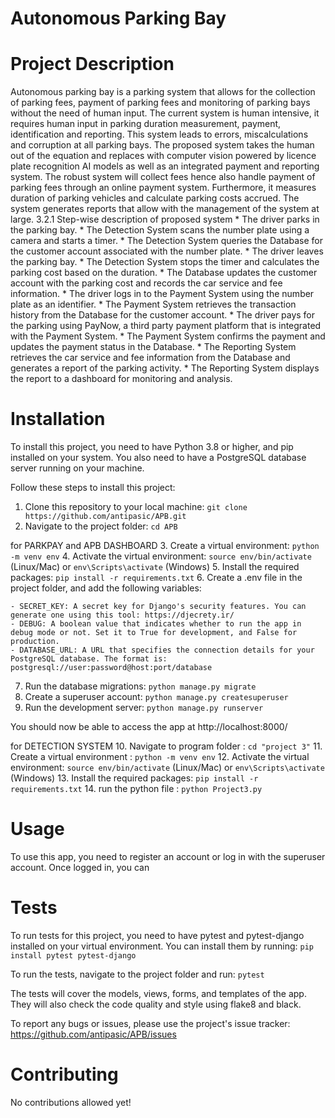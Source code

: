 # Autonomous Parking Bay

# Project Description
Autonomous parking bay is a parking system that allows for the collection of parking fees, payment of parking fees and monitoring of parking bays without the need of human input. The current system is human intensive, it requires human input in parking duration measurement, payment, identification and reporting. This system leads to errors, miscalculations and corruption at all parking bays. The proposed system takes the human out of the equation and replaces with computer vision powered by licence plate recognition AI models as well as an integrated payment and reporting system. The robust system will collect fees hence also handle payment of parking fees through an online payment system. Furthermore, it measures duration of parking vehicles and calculate parking costs accrued. The system generates reports that allow with the management of the system at large. 
3.2.1 Step-wise description of proposed system 
    *	The driver parks in the parking bay.
    *	The Detection System scans the number plate using a camera and starts a timer.
    *	The Detection System queries the Database for the customer account associated with the number plate.
    *	The driver leaves the parking bay.
    *	The Detection System stops the timer and calculates the parking cost based on the duration.
    *	The Database updates the customer account with the parking cost and records the car service and fee information.
    *	The driver logs in to the Payment System using the number plate as an identifier.
    *	The Payment System retrieves the transaction history from the Database for the customer account.
    *	The driver pays for the parking using PayNow, a third party payment platform that is integrated with the Payment System.
    *	The Payment System confirms the payment and updates the payment status in the Database.
    *	The Reporting System retrieves the car service and fee information from the Database and generates a report of the parking activity.
    *	The Reporting System displays the report to a dashboard for monitoring and analysis.

# Installation
To install this project, you need to have Python 3.8 or higher, and pip installed on your system. You also need to have a PostgreSQL database server running on your machine.

Follow these steps to install this project:

1. Clone this repository to your local machine: `git clone https://github.com/antipasic/APB.git`
2. Navigate to the project folder: `cd APB`

for PARKPAY and APB DASHBOARD
3. Create a virtual environment: `python -m venv env`
4. Activate the virtual environment: `source env/bin/activate` (Linux/Mac) or `env\Scripts\activate` (Windows)
5. Install the required packages: `pip install -r requirements.txt`
6. Create a .env file in the project folder, and add the following variables:

    - SECRET_KEY: A secret key for Django's security features. You can generate one using this tool: https://djecrety.ir/
    - DEBUG: A boolean value that indicates whether to run the app in debug mode or not. Set it to True for development, and False for production.
    - DATABASE_URL: A URL that specifies the connection details for your PostgreSQL database. The format is: postgresql://user:password@host:port/database

7. Run the database migrations: `python manage.py migrate`
8. Create a superuser account: `python manage.py createsuperuser`
9. Run the development server: `python manage.py runserver`

You should now be able to access the app at http://localhost:8000/

for DETECTION SYSTEM
10. Navigate to program folder : `cd "project 3"`
11. Create a virtual environment : `python -m venv env`
12. Activate the virtual environment: `source env/bin/activate` (Linux/Mac) or `env\Scripts\activate` (Windows)
13. Install the required packages: `pip install -r requirements.txt`
14. run the python file : `python Project3.py`

# Usage
To use this app, you need to register an account or log in with the superuser account. Once logged in, you can 

# Tests
To run tests for this project, you need to have pytest and pytest-django installed on your virtual environment. You can install them by running: `pip install pytest pytest-django`

To run the tests, navigate to the project folder and run: `pytest`

The tests will cover the models, views, forms, and templates of the app. They will also check the code quality and style using flake8 and black.

To report any bugs or issues, please use the project's issue tracker: https://github.com/antipasic/APB/issues

# Contributing
No contributions allowed yet!
